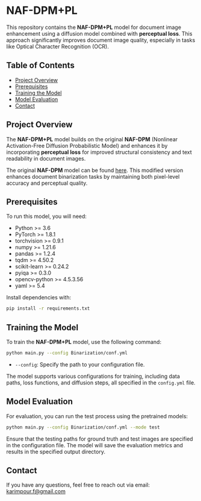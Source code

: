 
# NAF-DPM+PL

This repository contains the **NAF-DPM+PL** model for document image enhancement using a diffusion model combined with **perceptual loss**. This approach significantly improves document image quality, especially in tasks like Optical Character Recognition (OCR).

## Table of Contents
- [Project Overview](#project-overview)
- [Prerequisites](#prerequisites)
- [Training the Model](#training-the-model)
- [Model Evaluation](#model-evaluation)
- [Contact](#contact)

## Project Overview

The **NAF-DPM+PL** model builds on the original **NAF-DPM** (Nonlinear Activation-Free Diffusion Probabilistic Model) and enhances it by incorporating **perceptual loss** for improved structural consistency and text readability in document images.

The original **NAF-DPM** model can be found [here]([https://github.com/author/NAF-DPM](https://github.com/ispamm/NAF-DPM/tree/main)). This modified version enhances document binarization tasks by maintaining both pixel-level accuracy and perceptual quality.

## Prerequisites

To run this model, you will need:

- Python >= 3.6
- PyTorch >= 1.8.1
- torchvision >= 0.9.1
- numpy >= 1.21.6
- pandas >= 1.2.4
- tqdm >= 4.50.2
- scikit-learn >= 0.24.2
- pyiqa >= 0.3.0
- opencv-python >= 4.5.3.56
- yaml >= 5.4

Install dependencies with:

```bash
pip install -r requirements.txt
```

## Training the Model

To train the **NAF-DPM+PL** model, use the following command:

```bash
python main.py --config Binarization/conf.yml
```

- `--config`: Specify the path to your configuration file.

The model supports various configurations for training, including data paths, loss functions, and diffusion steps, all specified in the `config.yml` file.

## Model Evaluation

For evaluation, you can run the test process using the pretrained models:

```bash
python main.py --config Binarization/conf.yml --mode test
```

Ensure that the testing paths for ground truth and test images are specified in the configuration file. The model will save the evaluation metrics and results in the specified output directory.

## Contact

If you have any questions, feel free to reach out via email: karimpour.f@gmail.com

